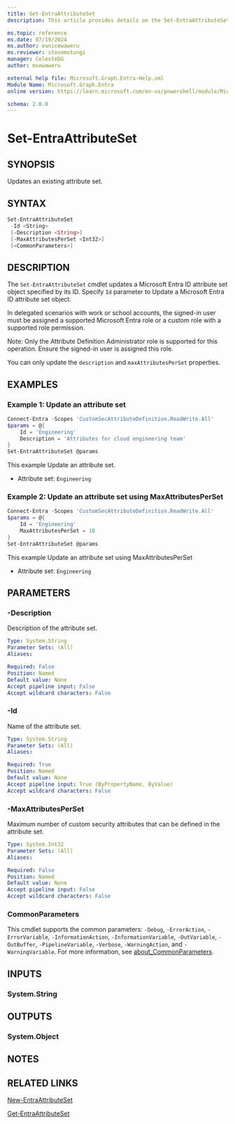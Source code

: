 ```yaml
---
title: Set-EntraAttributeSet
description: This article provides details on the Set-EntraAttributeSet command.

ms.topic: reference
ms.date: 07/19/2024
ms.author: eunicewaweru
ms.reviewer: stevemutungi
manager: CelesteDG
author: msewaweru

external help file: Microsoft.Graph.Entra-Help.xml
Module Name: Microsoft.Graph.Entra
online version: https://learn.microsoft.com/en-us/powershell/module/Microsoft.Graph.Entra/Set-EntraAttributeSet

schema: 2.0.0
---
```


# Set-EntraAttributeSet

## SYNOPSIS

Updates an existing attribute set.

## SYNTAX

```powershell
Set-EntraAttributeSet 
 -Id <String> 
 [-Description <String>] 
 [-MaxAttributesPerSet <Int32>]
 [<CommonParameters>]
```

## DESCRIPTION

The `Set-EntraAttributeSet` cmdlet updates a Microsoft Entra ID attribute set object specified by its ID. Specify `Id` parameter to Update a Microsoft Entra ID attribute set object.

In delegated scenarios with work or school accounts, the signed-in user must be assigned a supported Microsoft Entra role or a custom role with a supported role permission.

Note: Only the Attribute Definition Administrator role is supported for this operation. Ensure the signed-in user is assigned this role.

You can only update the `description` and `maxAttributesPerSet` properties.

## EXAMPLES

### Example 1: Update an attribute set

```powershell
Connect-Entra -Scopes 'CustomSecAttributeDefinition.ReadWrite.All'
$params = @{
    Id = 'Engineering'
    Description = 'Attributes for cloud engineering team'
}
Set-EntraAttributeSet @params
```

This example Update an attribute set.

- Attribute set: `Engineering`

### Example 2: Update an attribute set using MaxAttributesPerSet

```powershell
Connect-Entra -Scopes 'CustomSecAttributeDefinition.ReadWrite.All'
$params = @{
    Id = 'Engineering' 
    MaxAttributesPerSet = 10    
}
Set-EntraAttributeSet @params
```

This example Update an attribute set using MaxAttributesPerSet

- Attribute set: `Engineering`

## PARAMETERS

### -Description

Description of the attribute set.

```yaml
Type: System.String
Parameter Sets: (All)
Aliases:

Required: False
Position: Named
Default value: None
Accept pipeline input: False
Accept wildcard characters: False
```

### -Id

Name of the attribute set.

```yaml
Type: System.String
Parameter Sets: (All)
Aliases:

Required: True
Position: Named
Default value: None
Accept pipeline input: True (ByPropertyName, ByValue)
Accept wildcard characters: False
```

### -MaxAttributesPerSet

Maximum number of custom security attributes that can be defined in the attribute set.

```yaml
Type: System.Int32
Parameter Sets: (All)
Aliases:

Required: False
Position: Named
Default value: None
Accept pipeline input: False
Accept wildcard characters: False
```

### CommonParameters

This cmdlet supports the common parameters: `-Debug`, `-ErrorAction`, `-ErrorVariable`, `-InformationAction`, `-InformationVariable`, `-OutVariable`, `-OutBuffer`, `-PipelineVariable`, `-Verbose`, `-WarningAction`, and `-WarningVariable`. For more information, see [about_CommonParameters](https://go.microsoft.com/fwlink/?LinkID=113216).

## INPUTS

### System.String

## OUTPUTS

### System.Object

## NOTES

## RELATED LINKS

[New-EntraAttributeSet](New-EntraAttributeSet.md)

[Get-EntraAttributeSet](Get-EntraAttributeSet.md)

